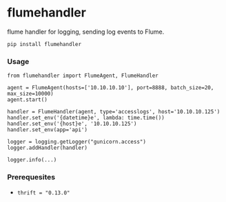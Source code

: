 # flumehandler

flume handler for logging, sending log events to Flume.

```
pip install flumehandler
```

### Usage

```
from flumehandler import FlumeAgent, FlumeHandler

agent = FlumeAgent(hosts=['10.10.10.10'], port=8888, batch_size=20, max_size=10000)
agent.start()

handler = FlumeHandler(agent, type='accesslogs', host='10.10.10.125')
handler.set_env('{datetime}e', lambda: time.time())
handler.set_env('{host}e', '10.10.10.125')
handler.set_env(app='api')

logger = logging.getLogger("gunicorn.access")
logger.addHandler(handler)

logger.info(...)
```

### Prerequesites

- `thrift = "0.13.0"`

